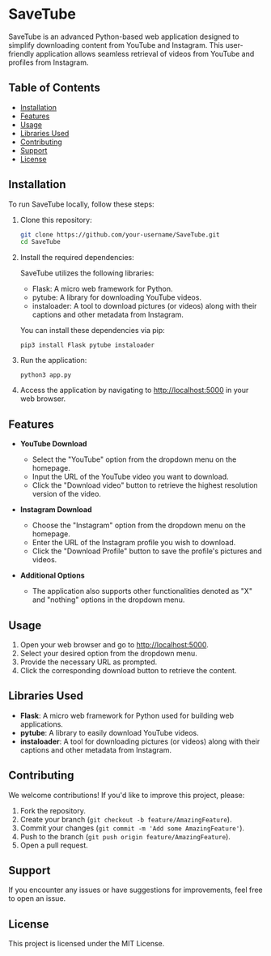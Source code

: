 # SaveTube


SaveTube is an advanced Python-based web application designed to simplify downloading content from YouTube and Instagram. This user-friendly application allows seamless retrieval of videos from YouTube and profiles from Instagram.

## Table of Contents
- [Installation](#installation)
- [Features](#features)
- [Usage](#usage)
- [Libraries Used](#libraries-used)
- [Contributing](#contributing)
- [Support](#support)
- [License](#license)

## Installation
To run SaveTube locally, follow these steps:

1. Clone this repository:

    ```bash
    git clone https://github.com/your-username/SaveTube.git
    cd SaveTube
    ```

2. Install the required dependencies:

    SaveTube utilizes the following libraries:
    - Flask: A micro web framework for Python.
    - pytube: A library for downloading YouTube videos.
    - instaloader: A tool to download pictures (or videos) along with their captions and other metadata from Instagram.

    You can install these dependencies via pip:

    ```
    pip3 install Flask pytube instaloader
    ```

3. Run the application:

    ```
    python3 app.py
    ```

4. Access the application by navigating to [http://localhost:5000](http://localhost:5000) in your web browser.

## Features
- **YouTube Download**
  - Select the "YouTube" option from the dropdown menu on the homepage.
  - Input the URL of the YouTube video you want to download.
  - Click the "Download video" button to retrieve the highest resolution version of the video.

- **Instagram Download**
  - Choose the "Instagram" option from the dropdown menu on the homepage.
  - Enter the URL of the Instagram profile you wish to download.
  - Click the "Download Profile" button to save the profile's pictures and videos.

- **Additional Options**
  - The application also supports other functionalities denoted as "X" and "nothing" options in the dropdown menu.

## Usage
1. Open your web browser and go to [http://localhost:5000](http://localhost:5000).
2. Select your desired option from the dropdown menu.
3. Provide the necessary URL as prompted.
4. Click the corresponding download button to retrieve the content.

## Libraries Used
- **Flask**: A micro web framework for Python used for building web applications.
- **pytube**: A library to easily download YouTube videos.
- **instaloader**: A tool for downloading pictures (or videos) along with their captions and other metadata from Instagram.

## Contributing
We welcome contributions! If you'd like to improve this project, please:
1. Fork the repository.
2. Create your branch (`git checkout -b feature/AmazingFeature`).
3. Commit your changes (`git commit -m 'Add some AmazingFeature'`).
4. Push to the branch (`git push origin feature/AmazingFeature`).
5. Open a pull request.

## Support
If you encounter any issues or have suggestions for improvements, feel free to open an issue.

## License
This project is licensed under the MIT License.

